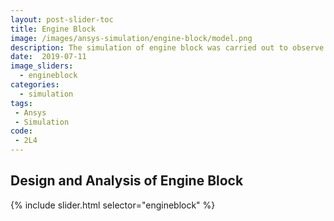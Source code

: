 ```yaml
---
layout: post-slider-toc
title: Engine Block
image: /images/ansys-simulation/engine-block/model.png
description: The simulation of engine block was carried out to observe variation in structural and thermal parameters after external loading.  
date:  2019-07-11
image_sliders:
  - engineblock
categories:
  - simulation 
tags:
 - Ansys
 - Simulation
code:
 - 2L4
---
```


## Design and Analysis of Engine Block

{% include slider.html selector="engineblock" %}